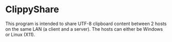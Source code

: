 # ClippyShare
This program is intended to share UTF-8 clipboard content between 2 hosts on the same LAN (a client and a server).
The hosts can either be Windows or Linux (X11).
